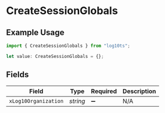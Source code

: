 # CreateSessionGlobals

## Example Usage

```typescript
import { CreateSessionGlobals } from "log10ts";

let value: CreateSessionGlobals = {};
```

## Fields

| Field                | Type                 | Required             | Description          |
| -------------------- | -------------------- | -------------------- | -------------------- |
| `xLog10Organization` | *string*             | :heavy_minus_sign:   | N/A                  |